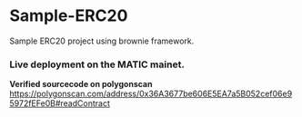 # Sample-ERC20
Sample ERC20 project using brownie framework. 


### Live deployment on the MATIC mainet. 
**Verified sourcecode on polygonscan**
https://polygonscan.com/address/0x36A3677be606E5EA7a5B052cef06e95972fEFe0B#readContract




